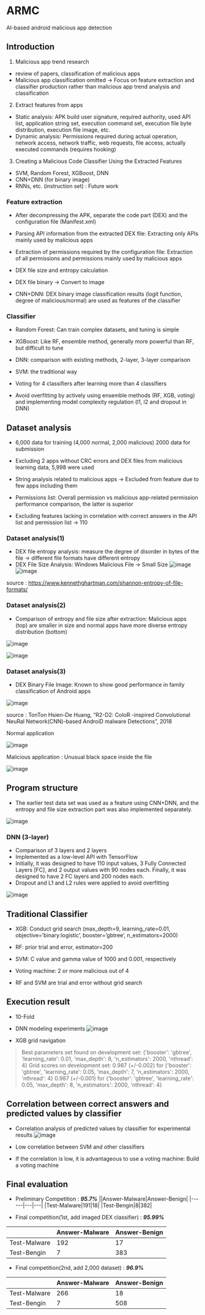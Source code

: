 # ARMC
AI-based android malicious app detection

## Introduction
1. Malicious app trend research
* review of papers, classification of malicious apps 
* Malicious app classification omitted → Focus on feature extraction and classifier production rather than malicious app trend analysis and classification

2. Extract features from apps
* Static analysis: APK build user signature, required authority, used API list, application string set, execution command set, execution file byte distribution, execution file image, etc.
* Dynamic analysis: Permissions required during actual operation, network access, network traffic, web requests, file access, actually executed commands (requires hooking)

3. Creating a Malicious Code Classifier Using the Extracted Features
* SVM, Random Forest, XGBoost, DNN
* CNN+DNN (for binary image)
* RNNs, etc. (instruction set) : Future work

### Feature extraction
* After decompressing the APK, separate the code part (DEX) and the configuration file (Manifest.xml)
* Parsing API information from the extracted DEX file: Extracting only APIs mainly used by malicious apps
* Extraction of permissions required by the configuration file: Extraction of all permissions and permissions mainly used by malicious apps
* DEX file size and entropy calculation
* DEX file binary → Convert to image

* CNN+DNN: DEX binary image classification results (logit function, degree of malicious/normal) are used as features of the classifier

### Classifier
* Random Forest: Can train complex datasets, and tuning is simple
* XGBoost: Like RF, ensemble method, generally more powerful than RF, but difficult to tune
* DNN: comparison with existing methods, 2-layer, 3-layer comparison
* SVM: the traditional way

* Voting for 4 classifiers after learning more than 4 classifiers
* Avoid overfitting by actively using ensemble methods (RF, XGB, voting) and implementing model complexity regulation (l1, l2 and dropout in DNN)

## Dataset analysis
* 6,000 data for training (4,000 normal, 2,000 malicious) 2000 data for submission
* Excluding 2 apps without CRC errors and DEX files from malicious learning data, 5,998 were used
* String analysis related to malicious apps → Excluded from feature due to few apps including them

* Permissions list: Overall permission vs malicious app-related permission performance comparison, the latter is superior
* Excluding features lacking in correlation with correct answers in the API list and permission list → 110

### Dataset analysis(1)
* DEX file entropy analysis: measure the degree of disorder in bytes of the file → different file formats have different entropy
* DEX File Size Analysis: Windows Malicious File → Small Size
![image](https://user-images.githubusercontent.com/119989103/206964763-4c508291-7d24-4bf4-a76f-9dbba226001f.png)
![image](https://user-images.githubusercontent.com/119989103/206964775-7704c604-79ac-46de-91c0-94504eea2aef.png)


source : https://www.kennethghartman.com/shannon-entropy-of-file-formats/

### Dataset analysis(2)
* Comparison of entropy and file size after extraction: Malicious apps (top) are smaller in size and normal apps have more diverse entropy distribution (bottom)

![image](https://user-images.githubusercontent.com/119989103/206964901-426ea56c-7ddf-48d2-9ddd-26820ede6cf5.png)

![image](https://user-images.githubusercontent.com/119989103/206964911-091f794f-0cc8-454d-996d-9de6cf08dcf0.png)

### Dataset analysis(3)
* DEX Binary File Image: Known to show good performance in family classification of Android apps

![image](https://user-images.githubusercontent.com/119989103/206964974-a2090e2d-398e-43dc-b7dd-9d364fdefd05.png)


source : TonTon Hsien-De Huang, “R2-D2: ColoR -inspired Convolutional NeuRal Network(CNN)-based AndroiD malware Detections”, 2018

Normal application

![image](https://user-images.githubusercontent.com/119989103/206964985-895d84e7-b84d-4d2e-b27e-bafa80343ef8.png)

Malicious application : Unusual black space inside the file

![image](https://user-images.githubusercontent.com/119989103/206964997-c9df431a-594c-4a92-b5c3-e3d1ae120961.png)

## Program structure
* The earlier test data set was used as a feature using CNN+DNN, and the entropy and file size extraction part was also implemented separately.

![image](https://user-images.githubusercontent.com/119989103/206965139-6f6b929c-a6ba-452a-9a5b-3691f5b428c7.png)

### DNN (3-layer)
* Comparison of 3 layers and 2 layers
* Implemented as a low-level API with TensorFlow
* Initially, it was designed to have 110 input values, 3 Fully Connected Layers [FC], and 2 output values with 90 nodes each. Finally, it was designed to have 2 FC layers and 200 nodes each.
* Dropout and L1 and L2 rules were applied to avoid overfitting

![image](https://user-images.githubusercontent.com/119989103/206965233-10a7d7ce-cf83-4dfe-bfc1-fce66206fe56.png)

## Traditional Classifier
* XGB: Conduct grid search (max_depth=9, learning_rate=0.01, objective=’binary:logistic’, booster=’gbtree’, n_estimators=2000)
* RF: prior trial and error, estimator=200
* SVM: C value and gamma value of 1000 and 0.001, respectively

* Voting machine: 2 or more malicious out of 4

* RF and SVM are trial and error without grid search

## Execution result
* 10-Fold
* DNN modeling experiments
![image](https://user-images.githubusercontent.com/119989103/206965774-a3166494-7c64-4f13-a307-f6cfc92b5fed.png)

* XGB grid navigation

>Best parameters set found on development set:
>{'booster': 'gbtree', 'learning_rate': 0.01, 'max_depth': 8, 'n_estimators': 2000, 'nthread': 4}
>Grid scores on development set:
>0.987 (+/-0.002) for {'booster': 'gbtree', 'learning_rate': 0.05, 'max_depth': 7, 'n_estimators': 2000, 'nthread': 4}
>0.987 (+/-0.001) for {'booster': 'gbtree', 'learning_rate': 0.05, 'max_depth': 8, 'n_estimators': 2000, 'nthread': 4}

## Correlation between correct answers and predicted values by classifier
* Correlation analysis of predicted values by classifier for experimental results
![image](https://user-images.githubusercontent.com/119989103/206966289-dd769fa9-3cbf-499b-ac8c-67431f7d520c.png)

* Low correlation between SVM and other classifiers
* If the correlation is low, it is advantageous to use a voting machine: Build a voting machine

## Final evaluation
* Preliminary Competition : ***95.7%***
||Answer-Malware|Answer-Benign|
|------|---|---|
|Test-Malware|191|18|
|Test-Bengin|8|382|

* Final competition(1st, add imaged DEX classifier) : ***95.99%***

||Answer-Malware|Answer-Benign|
|------|---|---|
|Test-Malware|192|17|
|Test-Bengin|7|383|

* Final competition(2nd, add 2,000 dataset) : ***96.9%***

||Answer-Malware|Answer-Benign|
|------|---|---|
|Test-Malware|266|18|
|Test-Bengin|7|508|
